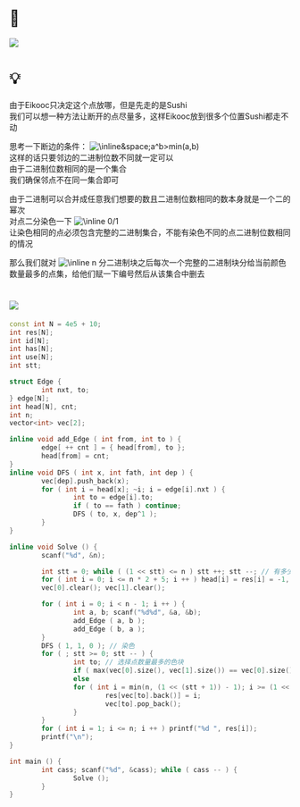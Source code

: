 # 🔗
<a href="https://codeforces.com/contest/1605/problem/D"><img src="https://i.loli.net/2021/11/13/D9tby27E4Nheq51.png"></a>

# 💡
由于Eikooc只决定这个点放哪，但是先走的是Sushi  
我们可以想一种方法让断开的点尽量多，这样Eikooc放到很多个位置Sushi都走不动  
  
思考一下断边的条件： <img src="https://latex.codecogs.com/svg.image?\inline&space;a\oplus&space;b>min(a,b)" title="\inline&space;a^b>min(a,b)" />  
这样的话只要邻边的二进制位数不同就一定可以  
由于二进制位数相同的是一个集合  
我们确保邻点不在同一集合即可  

由于二进制可以合并成任意我们想要的数且二进制位数相同的数本身就是一个二的幂次      
对点二分染色一下  <img src="https://latex.codecogs.com/svg.image?\inline&space;0/1" title="\inline 0/1" />   
让染色相同的点必须包含完整的二进制集合，不能有染色不同的点二进制位数相同的情况  
  
那么我们就对  <img src="https://latex.codecogs.com/svg.image?\inline&space;n" title="\inline n" />  分二进制块之后每次一个完整的二进制块分给当前颜色数量最多的点集，给他们赋一下编号然后从该集合中删去  


# <img src="https://img-blog.csdnimg.cn/20210713144601841.png" >
```cpp
const int N = 4e5 + 10;
int res[N];
int id[N];
int has[N];
int use[N];
int stt;

struct Edge {
        int nxt, to;
} edge[N];
int head[N], cnt;
int n; 
vector<int> vec[2];

inline void add_Edge ( int from, int to ) {
        edge[ ++ cnt ] = { head[from], to };
        head[from] = cnt;
}
inline void DFS ( int x, int fath, int dep ) {
        vec[dep].push_back(x);
        for ( int i = head[x]; ~i; i = edge[i].nxt ) {
                int to = edge[i].to;
                if ( to == fath ) continue;
                DFS ( to, x, dep^1 );
        }
}

inline void Solve () {
        scanf("%d", &n);

        int stt = 0; while ( (1 << stt) <= n ) stt ++; stt --; // 有多少个二进制块
        for ( int i = 0; i <= n * 2 + 5; i ++ ) head[i] = res[i] = -1, cnt = 0;
        vec[0].clear(); vec[1].clear();

        for ( int i = 0; i < n - 1; i ++ ) {
                int a, b; scanf("%d%d", &a, &b);
                add_Edge ( a, b );
                add_Edge ( b, a );
        }
        DFS ( 1, 1, 0 ); // 染色
        for ( ; stt >= 0; stt -- ) {
                int to; // 选择点数量最多的色块
                if ( max(vec[0].size(), vec[1].size()) == vec[0].size() ) to = 0; 
                else                                                      to = 1;
                for ( int i = min(n, (1 << (stt + 1)) - 1); i >= (1 << stt); i -- ) { // 一个完整的二进制块
                        res[vec[to].back()] = i;
                        vec[to].pop_back();
                }
        }
        for ( int i = 1; i <= n; i ++ ) printf("%d ", res[i]);
        printf("\n");
}

int main () {
        int cass; scanf("%d", &cass); while ( cass -- ) {
                Solve ();
        }
}
```
